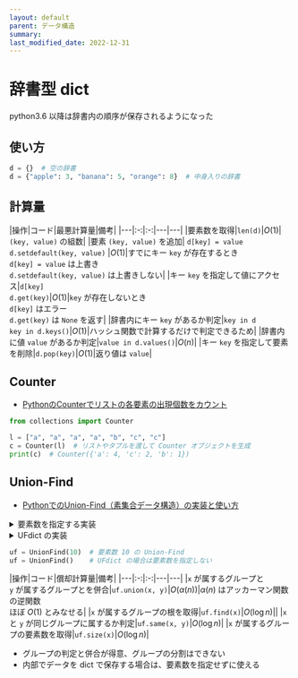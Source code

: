 ```yaml
---
layout: default
parent: データ構造
summary: 
last_modified_date: 2022-12-31
---
```


# 辞書型 dict

python3.6 以降は辞書内の順序が保存されるようになった

## 使い方

```python
d = {}  # 空の辞書
d = {"apple": 3, "banana": 5, "orange": 8}  # 中身入りの辞書
```

## 計算量

|操作|コード|最悪計算量|備考|
|---|:-:|:-:|---|---|
|要素数を取得|`len(d)`|$O(1)$|`(key, value)` の組数|
|要素 `(key, value)` を追加| `d[key] = value` <br> `d.setdefault(key, value)` |$O(1)$|すでにキー `key` が存在するとき<br>`d[key] = value` は上書き<br>`d.setdefault(key, value)` は上書きしない|
|キー `key` を指定して値にアクセス|`d[key]` <br> `d.get(key)`|$O(1)$|`key` が存在しないとき<br>`d[key]` はエラー<br>`d.get(key)` は `None` を返す|
|辞書内にキー `key` があるか判定|`key in d` <br> `key in d.keys()`|$O(1)$|ハッシュ関数で計算するだけで判定できるため|
|辞書内に値 `value` があるか判定|`value in d.values()`|$O(n)$|
|キー `key` を指定して要素を削除|`d.pop(key)`|$O(1)$|返り値は `value`|


## Counter

- [PythonのCounterでリストの各要素の出現個数をカウント](https://note.nkmk.me/python-collections-counter/)

```python
from collections import Counter

l = ["a", "a", "a", "a", "b", "c", "c"]
c = Counter(l)  # リストやタプルを渡して Counter オブジェクトを生成
print(c)  # Counter({'a': 4, 'c': 2, 'b': 1})
```

## Union-Find

- [PythonでのUnion-Find（素集合データ構造）の実装と使い方](https://note.nkmk.me/python-union-find/)

<details markdown="1">
<summary>要素数を指定する実装</summary>

```python
# https://note.nkmk.me/python-union-find/
from collections import defaultdict

class UnionFind():
    def __init__(self, n) -> None:
        self.n = n
        # store (number of elements in group)*(-1) if element is a root
        self.parents = [-1]*n

    def union(self, x: int, y: int) -> None:
        "要素 x が属するグループと要素 y が属するグループとを併合する / O(α(n))"
        x = self.find(x)
        y = self.find(y)
        if x != y:
            if self.parents[x] > self.parents[y]:
                x, y = y, x
            self.parents[x] += self.parents[y]
            self.parents[y] = x

    def find(self, x: int) -> int:
        "要素 x が属するグループの根を返す / O(log n)"
        if self.parents[x] < 0:
            return x
        else:
            # path compression
            self.parents[x] = self.find(self.parents[x])
            return self.parents[x]

    def same(self, x: int, y: int) -> bool:
        "要素 x と要素 y が同じグループに属するかどうかを返す / O(log n)"
        return self.find(x) == self.find(y)

    def size(self, x: int) -> int:
        "要素 x が属するグループの要素数を返す / O(log n)"
        return self.parents[self.find(x)]

    def members(self, x: int) -> list:
        "要素 x が属するグループの要素をリストで返す / O(n log n)"
        root = self.find(x)
        return [i for i in range(self.n) if self.find(i) == root]

    def roots(self) -> list:
        "すべての根の要素をリストで返す / O(n)"
        return [i for i, x in enumerate(self.parents) if x < 0]

    def group_count(self) -> int:
        "グループの数を返す / O(n)"
        return len(self.roots())

    def all_group_members(self) -> defaultdict:
        "{ルート要素: [そのグループに含まれる要素のリスト], ...} の defaultdict を返す"
        group_members = defaultdict(list)
        for member in range(self.n):
            group_members[self.find(member)].append(member)
        return group_members

    def __str__(self) -> str:
        return "\n".join(f"{r}: {m}" for r, m in self.all_group_members().items())
```

</details>

<details>
<summary>UFdict の実装</summary>

```python
from collections import defaultdict


```

</details>


```python
uf = UnionFind(10)  # 要素数 10 の Union-Find
uf = UnionFind()    # UFdict の場合は要素数を指定しない
```

|操作|コード|償却計算量|備考|
|---|:-:|:-:|---|---|
|`x` が属するグループと<br>`y` が属するグループとを併合|`uf.union(x, y)`|$O(\alpha(n))$|$\alpha(n)$ はアッカーマン関数の逆関数<br>ほぼ $O(1)$ とみなせる|
|`x` が属するグループの根を取得|`uf.find(x)`|$O(\log n)$||
|`x` と `y` が同じグループに属するか判定|`uf.same(x, y)`|$O(\log n)$|
|`x` が属するグループの要素数を取得|`uf.size(x)`|$O(\log n)$|

- グループの判定と併合が得意、グループの分割はできない
- 内部でデータを dict で保存する場合は、要素数を指定せずに使える